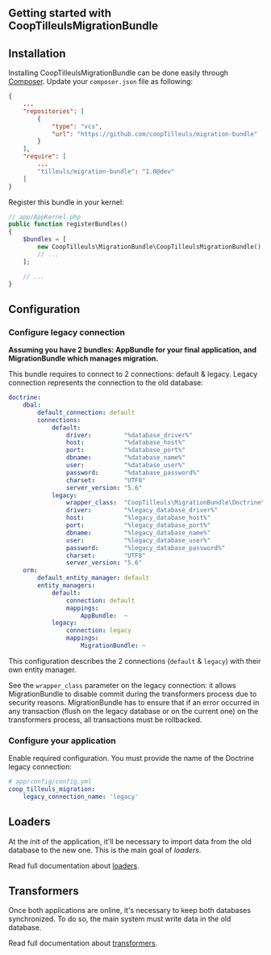 Getting started with CoopTilleulsMigrationBundle
------------------------------------------------

## Installation

Installing CoopTilleulsMigrationBundle can be done easily through [Composer](https://getcomposer.org/). Update your
`composer.json` file as following:

```json
{
    ...
    "repositories": [
        {
            "type": "vcs",
            "url": "https://github.com/coopTilleuls/migration-bundle"
        }
    ],
    "require": [
        ...
        "tilleuls/migration-bundle": "1.0@dev"
    ]
}
```

Register this bundle in your kernel:

```php
// app/AppKernel.php
public function registerBundles()
{
    $bundles = [
        new CoopTilleuls\MigrationBundle\CoopTilleulsMigrationBundle(),
        // ...
    ];

    // ...
}
```

## Configuration

### Configure legacy connection

**Assuming you have 2 bundles: AppBundle for your final application, and MigrationBundle which manages migration.**

This bundle requires to connect to 2 connections: default & legacy. Legacy connection represents the connection to the
old database:

```yml
doctrine:
    dbal:
        default_connection: default
        connections:
            default:
                driver:         "%database_driver%"
                host:           "%database_host%"
                port:           "%database_port%"
                dbname:         "%database_name%"
                user:           "%database_user%"
                password:       "%database_password%"
                charset:        "UTF8"
                server_version: "5.6"
            legacy:
                wrapper_class:  "CoopTilleuls\MigrationBundle\Doctrine\DBAL\DisabledConnection"
                driver:         "%legacy_database_driver%"
                host:           "%legacy_database_host%"
                port:           "%legacy_database_port%"
                dbname:         "%legacy_database_name%"
                user:           "%legacy_database_user%"
                password:       "%legacy_database_password%"
                charset:        "UTF8"
                server_version: "5.6"
    orm:
        default_entity_manager: default
        entity_managers:
            default:
                connection: default
                mappings:
                    AppBundle:  ~
            legacy:
                connection: legacy
                mappings:
                    MigrationBundle: ~
```

This configuration describes the 2 connections (`default` & `legacy`) with their own entity manager.

See the `wrapper_class` parameter on the legacy connection: it allows MigrationBundle to disable commit during the
transformers process due to security reasons. MigrationBundle has to ensure that if an error occurred in any transaction
(flush on the legacy database or on the current one) on the transformers process, all transactions must be rollbacked.

### Configure your application

Enable required configuration. You must provide the name of the Doctrine legacy connection:

```yml
# app/config/config.yml
coop_tilleuls_migration:
    legacy_connection_name: 'legacy'
```

## Loaders

At the init of the application, it'll be necessary to import data from the old database to the new one. This is the
main goal of _loaders_.

Read full documentation about [loaders](loaders.md).

## Transformers

Once both applications are online, it's necessary to keep both databases synchronized. To do so, the main system must
write data in the old database.

Read full documentation about [transformers](transformers.md).
